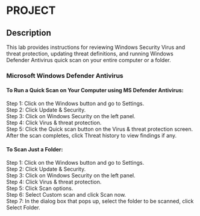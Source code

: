 # PROJECT

## Description
This lab provides instructions for reviewing Windows Security Virus and threat protection, updating threat definitions, and running Windows Defender Antivirus quick scan on your entire computer or a folder.

### Microsoft Windows Defender Antivirus

#### To Run a Quick Scan on Your Computer using MS Defender Antivirus:
Step 1: Click on the Windows button and go to Settings.  
Step 2: Click Update & Security.  
Step 3: Click on Windows Security on the left panel.  
Step 4: Click Virus & threat protection.  
Step 5: Click the Quick scan button on the Virus & threat protection screen. After the scan completes, click Threat history to view findings if any.

#### To Scan Just a Folder:
Step 1: Click on the Windows button and go to Settings.  
Step 2: Click Update & Security.  
Step 3: Click on Windows Security on the left panel.  
Step 4: Click Virus & threat protection.  
Step 5: Click Scan options.  
Step 6: Select Custom scan and click Scan now.  
Step 7: In the dialog box that pops up, select the folder to be scanned, click Select Folder.
